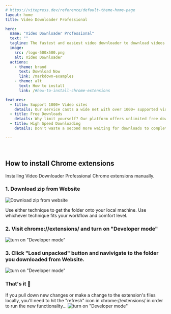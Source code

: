 ```yaml
---
# https://vitepress.dev/reference/default-theme-home-page
layout: home
title: Video Downloader Professional

hero:
  name: "Video Downloader Professional"
  text: ""
  tagline: The fastest and easiest video downloader to download videos from any website.
  image:
    src: /logo-500x500.png
    alt: Video Downloader
  actions:
    - theme: brand
      text: Download Now
      link: /markdown-examples
    - theme: alt
      text: How to install
      link: /#how-to-install-chrome-extensions

features:
  - title: Support 1000+ Video sites
    details: Our service casts a wide net with over 1000+ supported video sites, including popular platforms like Vimeo, Facebook, Instagram, Twitter, Bilibili. we make it easy to download videos from a diverse range of sources.
  - title: Free Downloads
    details: Why limit yourself? Our platform offers unlimited free downloads, allowing you to save as many videos as you desire. From trending music videos to educational tutorials, capture and keep content without ever hitting a download cap.
  - title: High Speed Downloading
    details: Don't waste a second more waiting for downloads to complete. With our high-speed downloading feature, get your videos ready to watch in no time. Our optimized download process ensures you spend less time waiting and more time enjoying.

---
```


<br>

## How to install Chrome extensions

Installing Video Downloader Professional Chrome extensions manually.

###  1. Download zip from Website
![Download zip from website](/index/iShot_2024-04-02_09.54.00.png)

Use either technique to get the folder onto your local machine. Use whichever technique fits your workflow and comfort level.

### 2. Visit chrome://extensions/ and turn on "Developer mode"
![turn on "Developer mode"](/index/2.avif)

### 3. Click "Load unpacked" button and navivigate to the folder you downloaded from Website.
![turn on "Developer mode"](/index/3.avif)

### That's it 🎉
If you pull down new changes or make a change to the extension's files locally, you'll need to hit the "refresh" icon in chrome://extensions/ in order to run the new functionality...
![turn on "Developer mode"](/index/4.png)